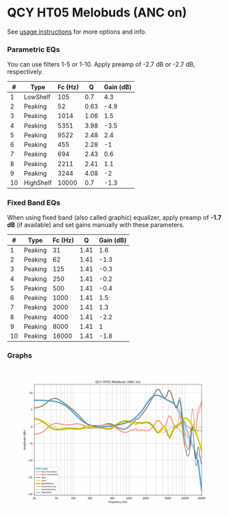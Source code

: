 # QCY HT05 Melobuds (ANC on)
See [usage instructions](https://github.com/jaakkopasanen/AutoEq#usage) for more options and info.

### Parametric EQs
You can use filters 1-5 or 1-10. Apply preamp of -2.7 dB or -2.7 dB, respectively.

|   # | Type      |   Fc (Hz) |    Q |   Gain (dB) |
|-----|-----------|-----------|------|-------------|
|   1 | LowShelf  |       105 | 0.7  |         4.3 |
|   2 | Peaking   |        52 | 0.63 |        -4.9 |
|   3 | Peaking   |      1014 | 1.06 |         1.5 |
|   4 | Peaking   |      5351 | 3.98 |        -3.5 |
|   5 | Peaking   |      9522 | 2.48 |         2.4 |
|   6 | Peaking   |       455 | 2.28 |        -1   |
|   7 | Peaking   |       694 | 2.43 |         0.6 |
|   8 | Peaking   |      2211 | 2.41 |         1.1 |
|   9 | Peaking   |      3244 | 4.08 |        -2   |
|  10 | HighShelf |     10000 | 0.7  |        -1.3 |

### Fixed Band EQs
When using fixed band (also called graphic) equalizer, apply preamp of **-1.7 dB** (if available) and set gains manually with these parameters.

|   # | Type    |   Fc (Hz) |    Q |   Gain (dB) |
|-----|---------|-----------|------|-------------|
|   1 | Peaking |        31 | 1.41 |         1.6 |
|   2 | Peaking |        62 | 1.41 |        -1.3 |
|   3 | Peaking |       125 | 1.41 |        -0.3 |
|   4 | Peaking |       250 | 1.41 |        -0.2 |
|   5 | Peaking |       500 | 1.41 |        -0.4 |
|   6 | Peaking |      1000 | 1.41 |         1.5 |
|   7 | Peaking |      2000 | 1.41 |         1.3 |
|   8 | Peaking |      4000 | 1.41 |        -2.2 |
|   9 | Peaking |      8000 | 1.41 |         1   |
|  10 | Peaking |     16000 | 1.41 |        -1.8 |

### Graphs
![](./QCY%20HT05%20Melobuds%20(ANC%20on).png)
